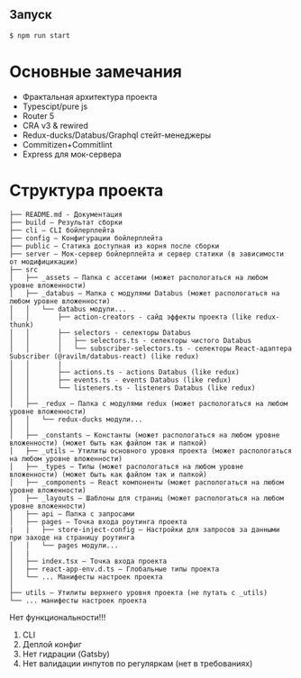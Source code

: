 ## Запуск
```javascript
$ npm run start
``` 

# Основные замечания
 - Фрактальная архитектура проекта
 - Typescipt/pure js
 - Router 5
 - CRA v3 & rewired
 - Redux-ducks/Databus/Graphql стейт-менеджеры
 - Commitizen+Commitlint
 - Express для мок-сервера

# Структура проекта
```
├── README.md - Документация
├── build – Результат сборки
├── cli – CLI бойлерплейта
├── config – Конфигурации бойлерплейта
├── public – Статика доступная из корня после сборки
├── server – Мок-сервер бойлерплейта и сервер статики (в зависимости от модифицикации)
├── src
│   ├── _assets – Папка с ассетами (может распологаться на любом уровне вложенности)
│   ├── _databus – Мапка с модулями Databus (может распологаться на любом уровне вложенности)
│   │   └── databus модули...
│   │       ├── action-creators - сайд эффекты проекта (like redux-thunk)
│   │       ├── selectors - селекторы Databus
│   │       │   ├── selectors.ts - селекторы чистого Databus
│   │       │   └── subscriber-selectors.ts - селекторы React-адаптера Subscriber (@ravilm/databus-react) (like redux)
│   │       |
│   │       ├── actions.ts - actions Databus (like redux)
│   │       ├── events.ts - events Databus (like redux)
│   │       └── listeners.ts - listeners Databus (like redux)
│   │
│   ├── _redux – Папка с модулями redux (может распологаться на любом уровне вложенности)
│   │   └── redux-ducks модули...
│   │
│   ├── _constants – Константы (может распологаться на любом уровне вложенности) (может быть как файлом так и папкой)
│   ├── _utils – Утилиты основного уровня проекта (может распологаться на любом уровне вложенности)
│   ├── _types – Типы (может распологаться на любом уровне вложенности) (может быть как файлом так и папкой)
│   ├── _components – React компоненты (может распологаться на любом уровне вложенности)
│   ├── _layouts – Шаблоны для страниц (может распологаться на любом уровне вложенности)
│   ├── api – Папка с запросами
│   ├── pages – Точка входа роутинга проекта
|   |   ├── store-inject-config – Настройки для запросов за данными при заходе на страницу роутинга
│   │   └── pages модули...
│   |
│   ├── index.tsx – Точка входа проекта
│   ├── react-app-env.d.ts – Глобальные типы проекта
│   └── ... Манифесты настроек проекта
│
├── utils – Утилиты верхнего уровня проекта (не путать с _utils)
└── ... манифесты настроек проекта
```

Нет функциональности!!!
1) CLI
2) Деплой конфиг
3) Нет гидрации (Gatsby)
4) Нет валидации инпутов по регуляркам (нет в требованиях)